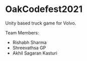 # OakCodefest2021
Unity based truck game for Volvo.

Team Members:
- Rishabh Sharma
- Shreevathsa GP
- Akhil Sagaran Kasturi
